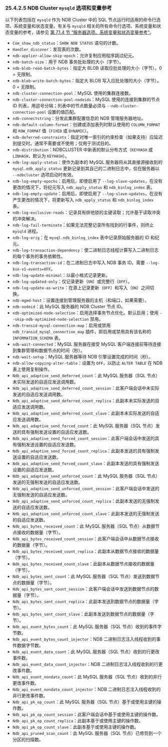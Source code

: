 ### 25.4.2.5 NDB Cluster `mysqld` 选项和变量参考

以下列表包括在 `mysqld` 作为 NDB Cluster 中的 SQL 节点运行时适用的命令行选项、系统变量和状态变量。有关与 `mysqld` 相关的所有命令行选项、系统变量和状态变量的参考，请参见 [第 7.1.4 节 “服务器选项、系统变量和状态变量参考”](#7.1.4-server-option-system-variable-and-status-variable-reference)。

- `Com_show_ndb_status`：`SHOW NDB STATUS` 语句的计数。
- `Handler_discover`：发现表的次数。
- `ndb-applier-allow-skip-epoch`：允许复制应用程序跳过纪元。
- `ndb-batch-size`：用于 NDB 事务批处理的大小（字节）。
- `ndb-blob-read-batch-bytes`：指定大 BLOB 读取应批处理的大小（字节）。0 = 无限制。
- `ndb-blob-write-batch-bytes`：指定大 BLOB 写入应批处理的大小（字节）。0 = 无限制。
- `ndb-cluster-connection-pool`：MySQL 使用的集群连接数。
- `ndb-cluster-connection-pool-nodeids`：MySQL 使用的连接到集群的节点 ID 列表，用逗号分隔；列表中的节点数量必须与 `--ndb-cluster-connection-pool` 设置的值匹配。
- `ndb-connectstring`：分发此集群配置信息的 NDB 管理服务器地址。
- `ndb-default-column-format`：创建或添加表列时默认使用的 `COLUMN_FORMAT` 和 `ROW_FORMAT` 值（`FIXED` 或 `DYNAMIC`）。
- `ndb-deferred-constraints`：指定对唯一索引的约束检查（如果支持）应延迟到提交时。通常不需要或不使用；仅用于测试目的。
- `ndb-distribution`：NDBCLUSTER 中新表的默认分布方式（`KEYHASH` 或 `LINHASH`，默认为 `KEYHASH`）。
- `ndb-log-apply-status`：使作为副本的 MySQL 服务器将从其直接源接收到的 `mysql.ndb_apply_status` 更新记录到其自己的二进制日志中，仅在服务器以 `--ndbcluster` 选项启动时有效。
- `ndb-log-empty-epochs`：启用后，即使启用了 `--log-slave-updates`，在没有更改的情况下，将纪元写入 `ndb_apply_status` 和 `ndb_binlog_index` 表。
- `ndb-log-empty-update`：启用后，即使启用了 `--log-slave-updates`，在没有产生更改的情况下，将更新写入 `ndb_apply_status` 和 `ndb_binlog_index` 表。
- `ndb-log-exclusive-reads`：记录具有排他锁的主键读取；允许基于读取冲突的冲突解决。
- `ndb-log-fail-terminate`：如果无法完整记录所有找到的行事件，则终止 `mysqld` 进程。
- `ndb-log-orig`：在 `mysql.ndb_binlog_index` 表中记录原始服务器的 ID 和纪元。
- `ndb-log-transaction-dependency`：使二进制日志线程计算写入二进制日志的每个事务的事务依赖性。
- `ndb-log-transaction-id`：在二进制日志中写入 NDB 事务 ID。需要 `--log-bin-v1-events=OFF`。
- `ndb-log-update-minimal`：以最小格式记录更新。
- `ndb-log-updated-only`：仅记录更新（`ON`）或完整行（`OFF`）。
- `ndb-log-update-as-write`：在源上记录更新（`OFF`）和写入（`ON`）之间切换。
- `ndb-mgmd-host`：设置连接到管理服务器的主机（和端口，如果需要）。
- `ndb-nodeid`：此 MySQL 服务器的 NDB Cluster 节点 ID。
- `ndb-optimized-node-selection`：启用选择事务节点优化。默认启用；使用 `--skip-ndb-optimized-node-selection` 禁用。
- `ndb-transid-mysql-connection-map`：启用或禁用 `ndb_transid_mysql_connection_map` 插件，即启用或禁用具有该名称的 `INFORMATION_SCHEMA` 表。
- `ndb-wait-connected`：MySQL 服务器在接受 MySQL 客户端连接前等待连接到集群管理和数据节点的时间（秒）。
- `ndb-wait-setup`：MySQL 服务器等待 NDB 引擎设置完成的时间（秒）。
- `ndb-allow-copying-alter-table`：设置为 `OFF`，以防止 `ALTER TABLE` 在 NDB 表上使用复制操作。
- `Ndb_api_adaptive_send_deferred_count`：此 MySQL 服务器（SQL 节点）未实际发送的自适应发送调用数。
- `Ndb_api_adaptive_send_deferred_count_session`：此客户端会话中未实际发送的自适应发送调用数。
- `Ndb_api_adaptive_send_deferred_count_replica`：此副本未实际发送的自适应发送调用数。
- `Ndb_api_adaptive_send_deferred_count_slave`：此副本未实际发送的自适应发送调用数。
- `Ndb_api_adaptive_send_forced_count`：此 MySQL 服务器（SQL 节点）发送的具有强制发送设置的自适应发送数。
- `Ndb_api_adaptive_send_forced_count_session`：此客户端会话中发送的具有强制发送设置的自适应发送数。
- `Ndb_api_adaptive_send_forced_count_replica`：此副本发送的具有强制发送设置的自适应发送数。
- `Ndb_api_adaptive_send_forced_count_slave`：此副本发送的具有强制发送设置的自适应发送数。
- `Ndb_api_adaptive_send_unforced_count`：此 MySQL 服务器（SQL 节点）发送的无强制发送的自适应发送数。
- `Ndb_api_adaptive_send_unforced_count_session`：此客户端会话中发送的无强制发送的自适应发送数。
- `Ndb_api_adaptive_send_unforced_count_replica`：此副本发送的无强制发送的自适应发送数。
- `Ndb_api_adaptive_send_unforced_count_slave`：此副本发送的无强制发送的自适应发送数。
- `Ndb_api_bytes_received_count`：此 MySQL 服务器（SQL 节点）从数据节点接收的数据量（字节）。
- `Ndb_api_bytes_received_count_session`：此客户端会话中从数据节点接收的数据量（字节）。
- `Ndb_api_bytes_received_count_replica`：此副本从数据节点接收的数据量（字节）。
- `Ndb_api_bytes_received_count_slave`：此副本从数据节点接收的数据量（字节）。
- `Ndb_api_bytes_sent_count`：此 MySQL 服务器（SQL 节点）发送到数据节点的数据量（字节）。
- `Ndb_api_bytes_sent_count_session`：此客户端会话中发送到数据节点的数据量（字节）。
- `Ndb_api_bytes_sent_count_replica`：此副本发送到数据节点的数据量（字节）。
- `Ndb_api_bytes_sent_count_slave`：此副本发送到数据节点的数据量（字节）。
- `Ndb_api_event_bytes_count`：此 MySQL 服务器（SQL 节点）收到的事件字节数。
- `Ndb_api_event_bytes_count_injector`：NDB 二进制日志注入线程收到的事件数据字节数。
- `Ndb_api_event_data_count`：此 MySQL 服务器（SQL 节点）收到的行更改事件数。
- `Ndb_api_event_data_count_injector`：NDB 二进制日志注入线程收到的行更改事件数。
- `Ndb_api_event_nondata_count`：此 MySQL 服务器（SQL 节点）收到的非行更改事件数。
- `Ndb_api_event_nondata_count_injector`：NDB 二进制日志注入线程收到的非行更改事件数。
- `Ndb_api_pk_op_count`：此 MySQL 服务器（SQL 节点）基于或使用主键的操作数。
- `Ndb_api_pk_op_count_session`：此客户端会话中基于或使用主键的操作数。
- `Ndb_api_pk_op_count_replica`：此副本基于或使用主键的操作数。
- `Ndb_api_pk_op_count_slave`：此副本基于或使用主键的操作数。
- `Ndb_api_pruned_scan_count`：此 MySQL 服务器（SQL 节点）已修剪到一个分区的扫描数。